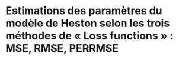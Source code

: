 #  Estimations des paramètres du modèle de Heston selon les trois méthodes de « Loss functions » : MSE, RMSE, PERRMSE
